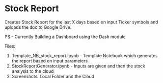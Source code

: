 # Stock Report

Creates Stock Report for the last X days based on input Ticker symbols and uploads the doc to Google Drive.

PS - Currently Building a Dashboard using the Dash module 

Files:
1. Template_NB_stock_report.ipynb - Template Notebook which generates the report based on input parameters
2. StockReportGenerator.ipynb - Inputs are given and then the stock analysis to the cloud
3. Screenshots: Local Folder and the Cloud
